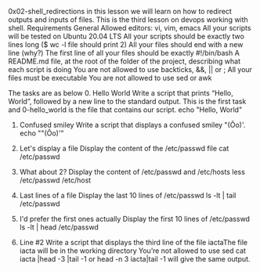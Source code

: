 0x02-shell_redirections in this lesson we will learn on how to redirect outputs and inputs of files. This is the third lesson on devops working with shell.
Requirements General
Allowed editors: vi, vim, emacs
All your scripts will be tested on Ubuntu 20.04 LTS
All your scripts should be exactly two lines long ($ wc -l file should print 2)
All your files should end with a new line (why?)
The first line of all your files should be exactly #!/bin/bash
A README.md file, at the root of the folder of the project, describing what each script is doing
You are not allowed to use backticks, &&, || or ;
All your files must be executable
You are not allowed to use sed or awk

The tasks are as below
0. Hello World
Write a script that prints “Hello, World”, followed by a new line to the standard output. This is the first task and 0-hello_world is the file that contains our script.
 echo "Hello, World"

1. Confused smiley
Write a script that displays a confused smiley "(Ôo)'.
echo "\"(Ôo)'"

2. Let's display a file
Display the content of the /etc/passwd file
cat /etc/passwd

3. What about 2?
Display the content of /etc/passwd and /etc/hosts
less  /etc/passwd /etc/host

4. Last lines of a file
Display the last 10 lines of /etc/passwd
ls -lt | tail /etc/passwd

5. I'd prefer the first ones actually
Display the first 10 lines of /etc/passwd
ls -lt | head /etc/passwd

6. Line #2
Write a script that displays the third line of the file iactaThe file iacta will be in the working directory
You’re not allowed to use sed
cat iacta |head -3 |tail -1 or
head -n 3 iacta|tail -1 
will give the same output.
